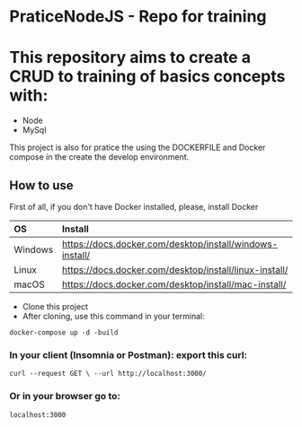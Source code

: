 # PraticeNodeJS - Repo for training

# This repository aims to create a CRUD to training of basics concepts with:

- Node
- MySql 

This project is also for pratice the using the DOCKERFILE and Docker compose in the create the develop environment. 

## How to use

First of all, if you don't have Docker installed, please, install Docker 

| OS | Install | 
| :---- | :---- |
| Windows | https://docs.docker.com/desktop/install/windows-install/ |
| Linux | https://docs.docker.com/desktop/install/linux-install/ |
| macOS | https://docs.docker.com/desktop/install/mac-install/ |

- Clone this project
- After cloning, use this command in your terminal: 

`docker-compose up -d -build`

### In your client (Insomnia or Postman): export this curl: 

`curl --request GET \
  --url http://localhost:3000/` 

### Or in your browser go to: 
`localhost:3000`